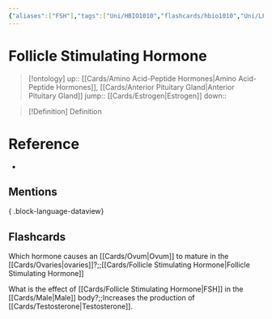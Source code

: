 ```yaml
---
{"aliases":["FSH"],"tags":["Uni/HBIO1010","flashcards/hbio1010","Uni/LFS112","flashcards/LFS112"],"dg-publish":true,"permalink":"/cards/follicle-stimulating-hormone/","dgPassFrontmatter":true}
---
```


# Follicle Stimulating Hormone

> [!ontology]
> up:: [[Cards/Amino Acid-Peptide Hormones\|Amino Acid-Peptide Hormones]], [[Cards/Anterior Pituitary Gland\|Anterior Pituitary Gland]]
> jump:: [[Cards/Estrogen\|Estrogen]]
> down:: 

> [!Definition] Definition

# Reference

- 

## Mentions


{ .block-language-dataview}

## Flashcards

Which hormone causes an [[Cards/Ovum\|Ovum]] to mature in the [[Cards/Ovaries\|ovaries]]?;;[[Cards/Follicle Stimulating Hormone\|Follicle Stimulating Hormone]]
<!--SR:!2024-05-08,2,190-->

What is the effect of [[Cards/Follicle Stimulating Hormone\|FSH]] in the [[Cards/Male\|Male]] body?;;Increases the production of [[Cards/Testosterone\|Testosterone]].